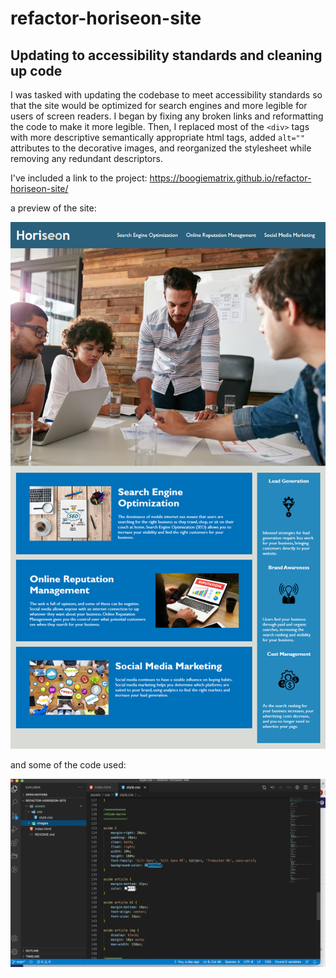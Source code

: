 # refactor-horiseon-site
## Updating to accessibility standards and cleaning up code
I was tasked with updating the codebase to meet accessibility standards so that the site would be optimized for search engines and more legible for users of screen readers. I began by fixing any broken links and reformatting the code to make it more legible. Then, I replaced most of the `<div>` tags with more descriptive semantically appropriate html tags, added `alt=""` attributes to the decorative images, and reorganized the stylesheet while removing any redundant descriptors.

I've included a link to the project:
https://boogiematrix.github.io/refactor-horiseon-site/

a preview of the site:

![site preview](https://github.com/boogiematrix/refactor-horiseon-site/blob/main/assets/images/01-html-css-git-homework-demo.png)

and some of the code used:

![code preview](https://github.com/boogiematrix/refactor-horiseon-site/blob/main/assets/images/Screen%20Shot%202021-02-03%20at%203.29.07%20PM.png)

